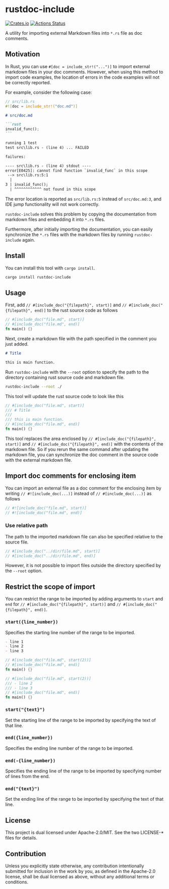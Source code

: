 # rustdoc-include

[![Crates.io](https://img.shields.io/crates/v/rustdoc-include.svg)](https://crates.io/crates/rustdoc-include)
[![Actions Status](https://github.com/frozenlib/rustdoc-include/workflows/CI/badge.svg)](https://github.com/frozenlib/rustdoc-include)

A utility for importing external Markdown files into `*.rs` file as doc comments.

## Motivation

In Rust, you can use `#[doc = include_str!("...")]` to import external markdown files in your doc comments. However, when using this method to import code examples, the location of errors in the code examples will not be correctly reported.

For example, consider the following case:

```rust
// src/lib.rs
#![doc = include_str!("doc.md")]
```

````md
# src/doc.md

```rust
invalid_func();
```
````

```txt
running 1 test
test src\lib.rs - (line 4) ... FAILED

failures:

---- src\lib.rs - (line 4) stdout ----
error[E0425]: cannot find function `invalid_func` in this scope
 --> src\lib.rs:5:1
  |
3 | invalid_func();
  | ^^^^^^^^^^^^ not found in this scope
```

The error location is reported as `src/lib.rs:5` instead of `src/doc.md:3`, and IDE jump functionality will not work correctly.

`rustdoc-include` solves this problem by copying the documentation from markdown files and embedding it into `*.rs` files.

Furthermore, after initially importing the documentation, you can easily synchronize the `*.rs` files with the markdown files by running `rustdoc-include` again.

## Install

You can install this tool with `cargo install`.

```sh
cargo install rustdoc-include
```

## Usage

First, add `// #[include_doc("{filepath}", start)]` and `// #[include_doc("{filepath}", end)]` to the rust source code as follows

```rust :main.rs
// #[include_doc("file.md", start)]
// #[include_doc("file.md", end)]
fn main() {}
```

Next, create a markdown file with the path specified in the comment you just added.

```md :example.md
# Title

this is main function.
```

Run `rustdoc-include` with the `--root` option to specify the path to the directory containing rust source code and markdown file.

```sh
rustdoc-include --root ./
```

This tool will update the rust source code to look like this

```rust :main.rs
// #[include_doc("file.md", start)]
/// # Title
///
/// this is main function.
// #[include_doc("file.md", end)]
fn main() {}
```

This tool replaces the area enclosed by `// #[include_doc("{filepath}", start)]` and `// #[include_doc("{filepath}", end)]` with the contents of the markdown file. So if you rerun the same command after updating the markdown file, you can synchronize the doc comment in the source code with the external markdown file.

## Import doc comments for enclosing item

You can import an external file as a doc comment for the enclosing item by writing `// #![include_doc(...)]` instead of `// #[include_doc(...)]` as follows

```rust
// #![include_doc("file.md", start)]
// #![include_doc("file.md", end)]
```

### Use relative path

The path to the imported markdown file can also be specified relative to the source file.

```rust
// #[include_doc("../dir/file.md", start)]
// #[include_doc("../dir/file.md", end)]
```

However, it is not possible to import files outside the directory specified by the `--root` option.

## Restrict the scope of import

You can restrict the range to be imported by adding arguments to `start` and `end` for `// #[include_doc("{filepath}", start)]` and `// #[include_doc("{filepath}", end)]`.

### `start({line_number})`

Specifies the starting line number of the range to be imported.

```md
- line 1
- line 2
- line 3
```

```rs
// #[include_doc("file.md", start(2))]
// #[include_doc("file.md", end)]
fn main() {}
```

```rs
// #[include_doc("file.md", start(2))]
/// - line 2
/// - line 3
// #[include_doc("file.md", end)]
fn main() {}
```

### `start("{text}")`

Set the starting line of the range to be imported by specifying the text of that line.

### `end({line_number})`

Specifies the ending line number of the range to be imported.

### `end(-{line_number})`

Specifies the ending line of the range to be imported by specifying number of lines from the end.

### `end("{text}")`

Set the ending line of the range to be imported by specifying the text of that line.

## License

This project is dual licensed under Apache-2.0/MIT. See the two LICENSE-\* files for details.

## Contribution

Unless you explicitly state otherwise, any contribution intentionally submitted for inclusion in the work by you, as defined in the Apache-2.0 license, shall be dual licensed as above, without any additional terms or conditions.
